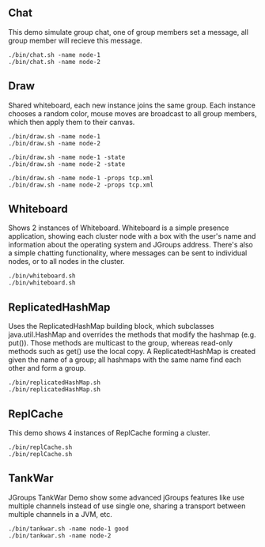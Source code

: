 ## Chat

This demo simulate group chat, one of group members set a message, all group member will recieve this message.

~~~
./bin/chat.sh -name node-1
./bin/chat.sh -name node-2
~~~

##  Draw

Shared whiteboard, each new instance joins the same group. Each instance chooses a random color, mouse moves are broadcast to all group members, which then apply them to their canvas.

~~~
./bin/draw.sh -name node-1
./bin/draw.sh -name node-2

./bin/draw.sh -name node-1 -state
./bin/draw.sh -name node-2 -state

./bin/draw.sh -name node-1 -props tcp.xml
./bin/draw.sh -name node-2 -props tcp.xml
~~~

## Whiteboard

Shows 2 instances of Whiteboard. Whiteboard is a simple presence application, showing each cluster node with a box with the user's name and information about the operating system and JGroups address.
There's also a simple chatting functionality, where messages can be sent to individual nodes, or to all nodes in the cluster. 

~~~
./bin/whiteboard.sh
./bin/whiteboard.sh
~~~

## ReplicatedHashMap

Uses the ReplicatedHashMap building block, which subclasses java.util.HashMap and overrides the methods that modify the hashmap (e.g. put()). Those methods are multicast to the group, whereas read-only methods such as get() use the local copy. A ReplicatedtHashMap is created given the name of a group; all hashmaps with the same name find each other and form a group.

~~~
./bin/replicatedHashMap.sh
./bin/replicatedHashMap.sh
~~~

## ReplCache

This demo shows 4 instances of ReplCache forming a cluster.

~~~
./bin/replCache.sh
./bin/replCache.sh
~~~

## TankWar

JGroups TankWar Demo show some advanced jGroups features like use multiple channels instead of use single one, sharing a transport between multiple channels in a JVM, etc.

~~~
./bin/tankwar.sh -name node-1 good
./bin/tankwar.sh -name node-2
~~~


